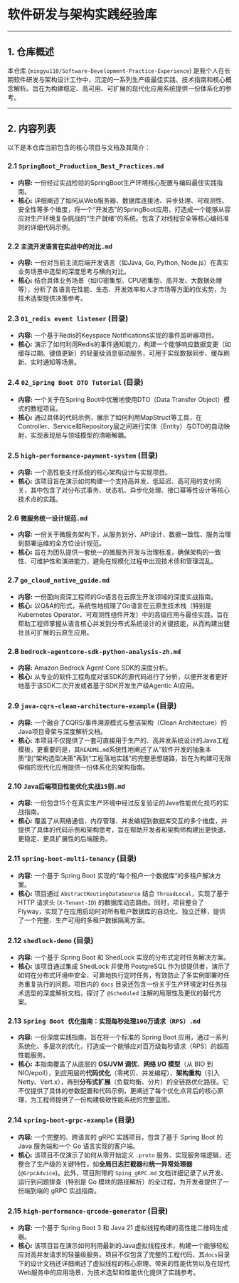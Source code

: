 # 软件研发与架构实践经验库

---

## 1. 仓库概述

本仓库 (`mingyu110/Software-Development-Practice-Experience`) 是我个人在长期软件研发与架构设计工作中，沉淀的一系列生产级最佳实践、技术指南和核心概念解析。旨在为构建稳定、高可用、可扩展的现代化应用系统提供一份体系化的参考。

---

## 2. 内容列表

以下是本仓库当前包含的核心项目与文档及其简介：

### 2.1 `SpringBoot_Production_Best_Practices.md`

*   **内容:** 一份经过实战检验的SpringBoot生产环境核心配置与编码最佳实践指南。
*   **核心:** 详细阐述了如何从Web服务器、数据库连接池、异步处理、可观测性、安全性等多个维度，将一个“开发态”的SpringBoot应用，打造成一个能够从容应对生产环境复杂挑战的“生产就绪”的系统。包含了对线程安全等核心编码准则的详细代码示例。

### 2.2 `主流开发语言在实战中的对比.md`

*   **内容:** 一份对当前主流后端开发语言（如Java, Go, Python, Node.js）在真实业务场景中选型的深度思考与横向对比。
*   **核心:** 结合具体业务场景（如IO密集型、CPU密集型、高并发、大数据处理等），分析了各语言在性能、生态、开发效率和人才市场等方面的优劣势，为技术选型提供决策参考。

### 2.3 `01_redis event listener` (目录)

*   **内容:** 一个基于Redis的Keyspace Notifications实现的事件监听器项目。
*   **核心:** 演示了如何利用Redis的事件通知能力，构建一个能够响应数据变更（如缓存过期、键值更新）的轻量级消息驱动服务，可用于实现数据同步、缓存刷新、实时通知等场景。

### 2.4 `02_Spring Boot DTO Tutorial` (目录)

*   **内容:** 一个关于在Spring Boot中优雅地使用DTO（Data Transfer Object）模式的教程项目。
*   **核心:** 通过具体的代码示例，展示了如何利用MapStruct等工具，在Controller、Service和Repository层之间进行实体（Entity）与DTO的自动映射，实现表现层与领域模型的清晰解耦。

### 2.5 `high-performance-payment-system` (目录)

*   **内容:** 一个高性能支付系统的核心架构设计与实现项目。
*   **核心:** 该项目旨在演示如何构建一个支持高并发、低延迟、高可用的支付网关，其中包含了对分布式事务、状态机、异步化处理、接口幂等性设计等核心技术点的实践。

### 2.6 `微服务统一设计规范.md`

*   **内容:** 一份关于微服务架构下，从服务划分、API设计、数据一致性、服务治理到部署运维的全方位设计规范。
*   **核心:** 旨在为团队提供一套统一的微服务开发与治理标准，确保架构的一致性、可维护性和演进能力，避免在规模化过程中出现技术债和管理混乱。

### 2.7 `go_cloud_native_guide.md`

*   **内容:** 一份面向资深工程师的Go语言在云原生开发领域的深度实战指南。
*   **核心:** 以Q&A的形式，系统性地梳理了Go语言在云原生技术栈（特别是Kubernetes Operator、可观测性组件开发）中的高级应用与最佳实践，旨在帮助工程师掌握从语言核心并发到分布式系统设计的关键技能，从而构建出健壮且可扩展的云原生应用。

### 2.8 `bedrock-agentcore-sdk-python-analysis-zh.md`

*   **内容:** Amazon Bedrock Agent Core SDK的深度分析。
*   **核心:** 从专业的软件工程角度对该SDK的源代码进行了分析，以便开发者更好地基于该SDK二次开发或者基于SDK开发生产级Agentic AI应用。

### 2.9 `java-cqrs-clean-architecture-example` (目录)

*   **内容:** 一个融合了CQRS/事件溯源模式与整洁架构（Clean Architecture）的Java项目骨架与深度解析文档。
*   **核心:** 本项目不仅提供了一套可直接用于生产的、高并发系统设计的Java工程模板，更重要的是，其`README.md`系统性地阐述了从“软件开发的抽象本质”到“架构选型决策”再到“工程落地实践”的完整思想链路，旨在为构建可无限伸缩的现代化应用提供一份体系化的架构指南。

### 2.10 `Java后端项目性能优化实战15则.md`

*   **内容:** 一份包含15个在真实生产环境中经过反复验证的Java性能优化技巧的实战指南。
*   **核心:** 覆盖了从网络通信、内存管理、并发编程到数据库交互的多个维度，并提供了具体的代码示例和架构思考，旨在帮助开发者和架构师构建出更快速、更稳定、更具扩展性的后端服务。

### 2.11 `spring-boot-multi-tenancy` (目录)

*   **内容:** 一个基于 Spring Boot 实现的“每个租户一个数据库”的多租户解决方案。
*   **核心:** 项目通过 `AbstractRoutingDataSource` 结合 `ThreadLocal`，实现了基于 HTTP 请求头 (`X-Tenant-ID`) 的数据库动态路由。同时，项目整合了 Flyway，实现了在应用启动时对所有租户数据库的自动化、独立迁移，提供了一个完整、生产可用的多租户数据隔离方案。

### 2.12 `shedlock-demo` (目录)

*   **内容:** 一个基于 Spring Boot 和 ShedLock 实现的分布式定时任务解决方案。
*   **核心:** 该项目通过集成 ShedLock 并使用 PostgreSQL 作为锁提供者，演示了如何在分布式环境中安全、可靠地执行定时任务，有效防止了多实例部署时任务重复执行的问题。项目内的 `docs` 目录还包含一份关于生产环境定时任务技术选型的深度解析文档，探讨了 `@Scheduled` 注解的局限性及更优的替代方案。

### 2.13 `Spring Boot 优化指南：实现每秒处理100万请求（RPS）.md`

*   **内容:** 一份深度实践指南，旨在将一个标准的 Spring Boot 应用，通过一系列系统化、多层次的优化，打造成一个能够应对百万级每秒请求（RPS）的超高性能服务。
*   **核心:** 本指南覆盖了从底层的 **OS/JVM 调优**、**网络 I/O 模型**（从 BIO 到 NIO/epoll），到应用层的**代码优化**（零拷贝、并发编程）、**架构重构**（引入 Netty、Vert.x），再到**分布式扩展**（负载均衡、分片）的全链路优化路径。它不仅提供了具体的参数配置和代码示例，更阐述了每个优化点背后的核心原理，为工程师提供了一份构建极致性能系统的完整蓝图。

### 2.14 `spring-boot-grpc-example` (目录)

*   **内容:** 一个完整的、跨语言的 gRPC 实践项目，包含了基于 Spring Boot 的 Java 服务端和一个 Go 语言实现的客户端。
*   **核心:** 该项目不仅演示了如何从零开始定义 `.proto` 服务、实现服务端逻辑，还整合了生产级的关键特性，如**全局日志拦截器**和**统一异常处理器** (`@GrpcAdvice`)。此外，项目附带的 `Sping_gRPC.md` 文档详细记录了从开发、运行到问题排查（特别是 Go 模块的路径解析）的全过程，为开发者提供了一份端到端的 gRPC 实战指南。

### 2.15 `high-performance-qrcode-generator` (目录)

*   **内容:** 一个基于 Spring Boot 3 和 Java 21 虚拟线程构建的高性能二维码生成器。
*   **核心:** 该项目旨在演示如何利用最新的Java虚拟线程技术，构建一个能够轻松应对高并发请求的轻量级服务。项目不仅包含了完整的工程代码，其`docs`目录下的设计文档还详细阐述了虚拟线程的核心原理、带来的性能优势以及在现代Web服务中的应用场景，为技术选型和性能优化提供了实践参考。
